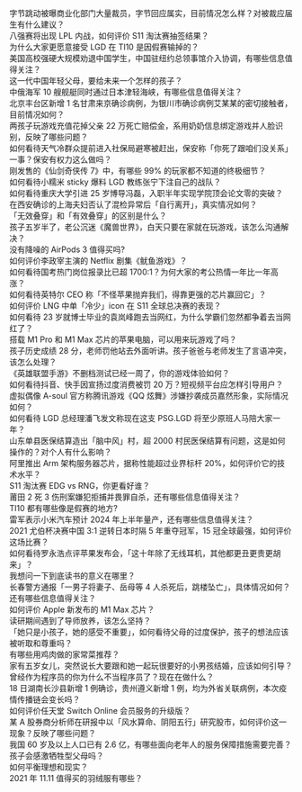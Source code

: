 字节跳动被曝商业化部门大量裁员，字节回应属实，目前情况怎么样？对被裁应届生有什么建议？  
八强赛将出现 LPL 内战，如何评价 S11 淘汰赛抽签结果？  
为什么大家更愿意接受 LGD 在 TI10 是因假赛输掉的？  
美国高校强硬大规模劝退中国学生，中国驻纽约总领事馆介入协调，有哪些信息值得关注？  
这一代中国年轻父母，要给未来一个怎样的孩子？  
中俄海军 10 艘舰艇同时通过日本津轻海峡，有哪些信息值得关注？  
北京丰台区新增 1 名甘肃来京确诊病例，为银川市确诊病例艾某某的密切接触者，目前情况如何？  
两孩子玩游戏充值花掉父亲 22 万死亡赔偿金，系用奶奶信息绑定游戏并人脸识别，反映了哪些问题？  
如何看待天气冷群众提前进入社保局避寒被赶出，保安称「你死了跟咱们没关系」一事？保安有权力这么做吗？  
刚发售的《仙剑奇侠传 7》中，有哪些 99% 的玩家都不知道的终极细节？  
如何看待小糯米 sticky 爆料 LGD 教练张宁下注自己的战队？  
如何看待重庆大学引进 25 岁博导冯磊，入职半年实现学院顶会论文零的突破？  
在西安确诊的上海夫妇否认了混检异常后「自行离开」，真实情况如何？  
「无效叠穿」和「有效叠穿」的区别是什么？  
孩子五岁半了，老公沉迷《魔兽世界》，白天只要在家就在玩游戏，该怎么沟通解决？  
没有降噪的 AirPods 3 值得买吗?  
如何评价李政宰主演的 Netflix 剧集《鱿鱼游戏》？  
如何看待国考热门岗位报录比已超 1700:1？为何大家的考公热情一年比一年高涨？  
如何看待英特尔 CEO 称「不怪苹果抛弃我们，得靠更强的芯片赢回它」？  
如何评价 LNG 中单「冷少」icon 在 S11 全球总决赛的表现？  
如何看待 23 岁就博士毕业的袁岚峰跑去当网红，为什么学霸们忽然都争着去当网红了？  
搭载 M1 Pro 和 M1 Max 芯片的苹果电脑，可以用来玩游戏了吗？  
孩子历史成绩 28 分，老师罚他站去外面听讲。孩子爸爸与老师发生了言语冲突，该怎么处理？  
《英雄联盟手游》不删档测试已经一周了，你的游戏体验如何？  
如何看待抖音、快手因宣扬过度消费被罚 20 万？短视频平台应怎样引导用户？  
虚拟偶像 A-soul 官方称腾讯游戏《QQ 炫舞》涉嫌抄袭成员嘉然形象，实际情况如何？  
如何看待 LGD 总经理潘飞发文称现在这支 PSG.LGD 将至少原班人马陪大家一年？  
山东单县医保结算造出「脑中风」村，超 2000 村民医保结算有问题，这是如何操作的？对个人有什么影响？  
阿里推出 Arm 架构服务器芯片，据称性能超过业界标杆 20%，如何评价它的技术水平？  
S11 淘汰赛 EDG vs RNG，你更看好谁？  
莆田 2 死 3 伤刑案嫌犯拒捕并畏罪自杀，还有哪些信息值得关注？  
TI10 都有哪些像是假赛的地方?  
雷军表示小米汽车预计 2024 年上半年量产，还有哪些信息值得关注？  
2021 尤伯杯决赛中国 3:1 逆转日本时隔 5 年重夺冠军，15 冠全球最强，如何评价这场比赛？  
如何看待罗永浩点评苹果发布会，「这十年除了无线耳机，其他都更丑更贵更胡来」？  
我想问一下到底读书的意义在哪里？  
长春警方通报「一男子将妻子、岳母等 4 人杀死后，跳楼坠亡」，具体情况如何？还有哪些信息值得关注？  
如何评价 Apple 新发布的 M1 Max 芯片？  
读研期间遇到了导师放养，该怎么坚持？  
「她只是小孩子，她的感受不重要」，如何看待父母的过度保护，孩子的想法应该被听取和尊重吗？  
有哪些用鸡肉做的家常菜推荐？  
家有五岁女儿，突然说长大要跟和她一起玩很要好的小男孩结婚，应该如何引导？  
曾经作为程序员的你为什么不当程序员了？现在在做什么？  
18 日湖南长沙县新增 1 例确诊，贵州遵义新增 1 例，均为外省关联病例，本次疫情传播链会变长吗？  
如何评价任天堂 Switch Online 会员服务的升级版？  
某 A 股券商分析师在研报中以「风水算命、阴阳五行」研究股市，如何评价这一现象？反映了哪些问题？  
我国 60 岁及以上人口已有 2.6 亿，有哪些面向老年人的服务保障措施需要完善？  
孩子会感激牺牲型父母吗？  
如何平衡理想和现实？  
2021 年 11.11 值得买的羽绒服有哪些？  
